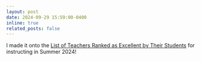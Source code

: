 ```yaml
---
layout: post
date: 2024-09-29 15:59:00-0400
inline: true
related_posts: false
---
```


I made it onto the [List of Teachers Ranked as Excellent by Their Students](https://citl.illinois.edu/docs/default-source/teachers-ranked-as-excellent/tre-2024-summer.pdf) for instructing in Summer 2024!
